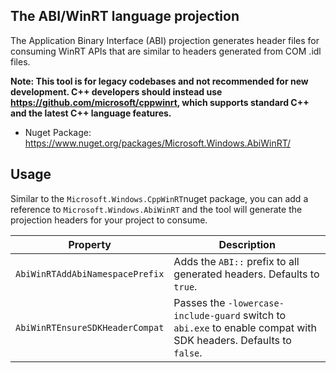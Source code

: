 ## The ABI/WinRT language projection

The Application Binary Interface (ABI) projection generates header files for consuming WinRT APIs that are similar to headers generated from COM .idl files.

**Note: This tool is for legacy codebases and not recommended for new development. C++ developers should instead use https://github.com/microsoft/cppwinrt, which supports standard C++ and the latest C++ language features.**

- Nuget Package: https://www.nuget.org/packages/Microsoft.Windows.AbiWinRT/

## Usage

Similar to the `Microsoft.Windows.CppWinRT`nuget package, you can add a reference to `Microsoft.Windows.AbiWinRT` and the tool will generate the projection headers for your project to consume.

|  Property |  Description |
|-----------|---------------|
| `AbiWinRTAddAbiNamespacePrefix` | Adds the `ABI::` prefix to all generated headers. Defaults to `true`. |
| `AbiWinRTEnsureSDKHeaderCompat` | Passes the `-lowercase-include-guard` switch to `abi.exe` to enable compat with SDK headers. Defaults to `false`. |
